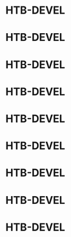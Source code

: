 # HTB-DEVEL
# HTB-DEVEL
# HTB-DEVEL
# HTB-DEVEL
# HTB-DEVEL
# HTB-DEVEL
# HTB-DEVEL
# HTB-DEVEL
# HTB-DEVEL
